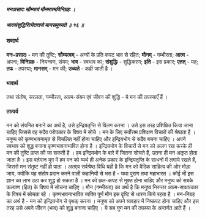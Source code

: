 ##### मनःप्रसादः सौम्यत्वं मौनमात्मविनिग्रहः ।
##### भावसंशुद्धिरित्येतत्तपो मानसमुच्यते ॥ १६ ॥

#### शब्दार्थ

**मनः-प्रसादः** - मन की तुष्टि; **सौम्यत्वम्** - अन्यों के प्रति कपट भाव से रहित; **मौनम्** - गम्भीरता; **आत्म** - अपना; **विनिग्रहः** - नियन्त्रण, संयम; **भाव** - स्वभाव का; **संशुद्धिः** - शुद्धिकरण; **इति** - इस प्रकार; **एतत्** - यह; **तपः** - तपस्या; **मानसम्** - मन की; **उच्यते** - कही जाती है ।

#### भावार्थ

तथा संतोष, सरलता, गम्भीरता, आत्म-संयम एवं जीवन की शुद्धि - ये मन की तपस्याएँ हैं ।

#### तात्पर्य

मन को संयमित बनाने का अर्थ है, उसे इन्द्रियतृप्ति से विलग करना । उसे इस तरह प्रशिक्षित किया जाना चाहिए जिससे वह सदैव परोपकार के विषय में सोचे । मन के लिए सर्वोत्तम प्रशिक्षण विचारों की श्रेष्ठता है । मनुष्य को कृष्णभावनामृत से विचलित नहीं होना चाहिए और इन्द्रियभोग से सदैव बचना चाहिए । अपने स्वभाव को शुद्ध बनाना कृष्णभावनाभावित होना है । इन्द्रियभोग के विचारों से मन को अलग रख करके ही मन की तुष्टि प्राप्त की जा सकती है । हम इन्द्रियभोग के बारे में जितना सोचते हैं, उतना ही मन अतृप्त होता जाता है । इस वर्तमान युग में हम मन को व्यर्थ ही अनेक प्रकार के इन्द्रियतृप्ति के साधनों में लगाये रखते हैं, जिससे मन संतुष्ट नहीं हो पाता । अतएव सर्वश्रेष्ठ विधि यही है कि मन को वैदिक साहित्य की ओर मोड़ा जाय, क्योंकि यह संतोष प्रदान करने वाली कहानियों से भरा है - यथा पुराण तथा महाभारत । कोई भी इस ज्ञान का लाभ उठा कर शुद्ध हो सकता है । मन को छल-कपट से मुक्त होना चाहिए और मनुष्य को सबके कल्याण (हित) के विषय में सोचना चाहिए । मौन (गम्भीरता) का अर्थ है कि मनुष्य निरन्तर आत्म-साक्षात्कार के विषय में सोचता रहे । कृष्णभावनाभावित व्यक्ति पूर्ण मौन इस दृष्टि से धारण किये रहता है । मन-निग्रह का अर्थ है - मन को इन्द्रियभोग से पृथक् करना । मनुष्य को अपने व्यवहार में निष्कपट होना चाहिए और इस तरह उसे अपने जीवन (भाव) को शुद्ध बनाना चाहिए । ये सब गुण मन की तपस्या के अन्तर्गत आते हैं ।